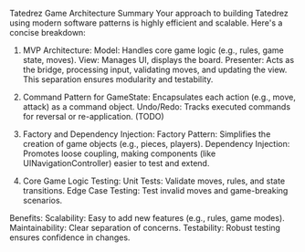Tatedrez Game Architecture Summary
Your approach to building Tatedrez using modern software patterns is highly efficient and scalable. Here's a concise breakdown:

1. MVP Architecture:
Model: Handles core game logic (e.g., rules, game state, moves).
View: Manages UI, displays the board.
Presenter: Acts as the bridge, processing input, validating moves, and updating the view.
This separation ensures modularity and testability.

2. Command Pattern for GameState:
Encapsulates each action (e.g., move, attack) as a command object.
Undo/Redo: Tracks executed commands for reversal or re-application. (TODO)

4. Factory and Dependency Injection:
Factory Pattern: Simplifies the creation of game objects (e.g., pieces, players).
Dependency Injection: Promotes loose coupling, making components (like UINavigationController) easier to test and extend.

6. Core Game Logic Testing:
Unit Tests: Validate moves, rules, and state transitions.
Edge Case Testing: Test invalid moves and game-breaking scenarios.

Benefits:
Scalability: Easy to add new features (e.g., rules, game modes).
Maintainability: Clear separation of concerns.
Testability: Robust testing ensures confidence in changes.
